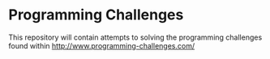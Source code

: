 # Programming Challenges
This repository will contain attempts to solving the programming challenges
found within http://www.programming-challenges.com/
